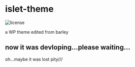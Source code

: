 # islet-theme
<span>
    <img src="https://img.shields.io/github/license/HelipengTony/tony.svg" alt="license">
</span>
<p>a WP theme edited from barley</p>

<h2>now it was devloping...please waiting...</h2>

oh...maybe it was lost
pity///
